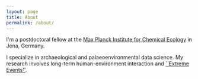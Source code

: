 ```yaml
---
layout: page
title: About
permalink: /about/
---
```


I'm a postdoctoral fellow at the [Max Planck Institute for Chemical Ecology](https://max.mpg.de/sites/ice/Pages/WelcomePage_EN.aspx) in Jena, Germany.

I specialize in archaeological and palaeoenvironmental data science. My research involves long-term human-environment interaction and [``Extreme Events''](https://www.shh.mpg.de/1437297/extreme_events).
